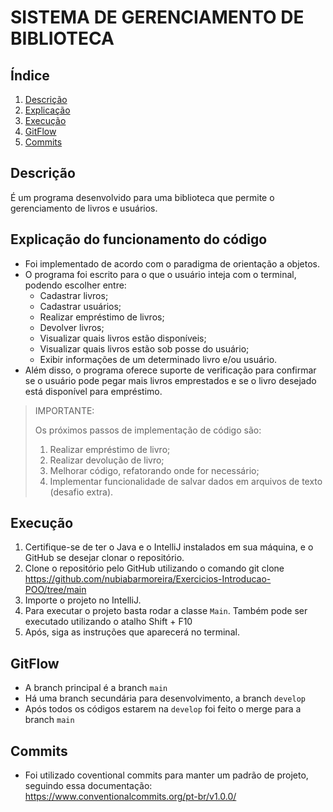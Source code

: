 # SISTEMA DE GERENCIAMENTO DE BIBLIOTECA

## Índice
1. [Descrição](#descrição)
2. [Explicação](#explicação-do-funcionamento-do-código)
3. [Execução](#execucao)
4. [GitFlow](#gitflow)
5. [Commits](#commits)


## Descrição

É um programa desenvolvido para uma biblioteca que permite o gerenciamento de livros e usuários.


## Explicação do funcionamento do código

- Foi implementado de acordo com o paradigma de orientação a objetos.
- O programa foi escrito para o que o usuário inteja com o terminal, podendo escolher entre:
  - Cadastrar livros;
  - Cadastrar usuários;
  - Realizar empréstimo de livros;
  - Devolver livros;
  - Visualizar quais livros estão disponíveis;
  - Visualizar quais livros estão sob posse do usuário;
  - Exibir informações de um determinado livro e/ou usuário.
- Além disso, o programa oferece suporte de verificação para confirmar se o usuário pode pegar mais livros emprestados e se o livro desejado está disponível para empréstimo.

> IMPORTANTE:
>
> Os próximos passos de implementação de código são:
> 1. Realizar empréstimo de livro;
> 2. Realizar devolução de livro;
> 3. Melhorar código, refatorando onde for necessário;
> 4. Implementar funcionalidade de salvar dados em arquivos de texto (desafio extra).


## Execução
1. Certifique-se de ter o Java e o IntelliJ instalados em sua máquina, e o GitHub se desejar clonar o repositório.
2. Clone o repositório pelo GitHub utilizando o comando git clone https://github.com/nubiabarmoreira/Exercicios-Introducao-POO/tree/main
3. Importe o projeto no IntelliJ.
4. Para executar o projeto basta rodar a classe `Main`.
   Também pode ser executado utilizando o atalho Shift + F10
5. Após, siga as instruções que aparecerá no terminal.


## GitFlow

- A branch principal é a branch `main`
- Há uma branch secundária para desenvolvimento, a branch `develop`
- Após todos os códigos estarem na `develop` foi feito o merge para a branch `main`


## Commits

-  Foi utilizado coventional commits para manter um padrão de projeto, seguindo essa documentação:
   https://www.conventionalcommits.org/pt-br/v1.0.0/
